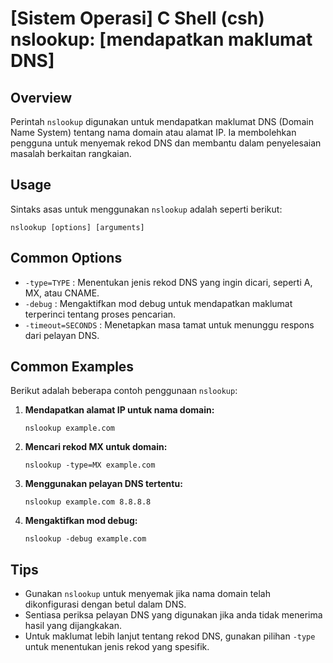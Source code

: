 # [Sistem Operasi] C Shell (csh) nslookup: [mendapatkan maklumat DNS]

## Overview
Perintah `nslookup` digunakan untuk mendapatkan maklumat DNS (Domain Name System) tentang nama domain atau alamat IP. Ia membolehkan pengguna untuk menyemak rekod DNS dan membantu dalam penyelesaian masalah berkaitan rangkaian.

## Usage
Sintaks asas untuk menggunakan `nslookup` adalah seperti berikut:

```
nslookup [options] [arguments]
```

## Common Options
- `-type=TYPE` : Menentukan jenis rekod DNS yang ingin dicari, seperti A, MX, atau CNAME.
- `-debug` : Mengaktifkan mod debug untuk mendapatkan maklumat terperinci tentang proses pencarian.
- `-timeout=SECONDS` : Menetapkan masa tamat untuk menunggu respons dari pelayan DNS.

## Common Examples
Berikut adalah beberapa contoh penggunaan `nslookup`:

1. **Mendapatkan alamat IP untuk nama domain:**
   ```
   nslookup example.com
   ```

2. **Mencari rekod MX untuk domain:**
   ```
   nslookup -type=MX example.com
   ```

3. **Menggunakan pelayan DNS tertentu:**
   ```
   nslookup example.com 8.8.8.8
   ```

4. **Mengaktifkan mod debug:**
   ```
   nslookup -debug example.com
   ```

## Tips
- Gunakan `nslookup` untuk menyemak jika nama domain telah dikonfigurasi dengan betul dalam DNS.
- Sentiasa periksa pelayan DNS yang digunakan jika anda tidak menerima hasil yang dijangkakan.
- Untuk maklumat lebih lanjut tentang rekod DNS, gunakan pilihan `-type` untuk menentukan jenis rekod yang spesifik.